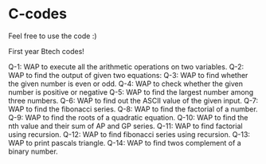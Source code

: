 # C-codes

Feel free to use the code :)

First year Btech codes!

Q-1: WAP to execute all the arithmetic operations on two variables.
Q-2: WAP to find the output of given two equations:
Q-3: WAP to find whether the given number is even or odd.
Q-4: WAP to check whether the given number is positive or negative
Q-5: WAP to find the largest number among three numbers.
Q-6: WAP to find out the ASCII value of the given input.
Q-7: WAP to find the fibonacci series.
Q-8: WAP to find the factorial of a number. 
Q-9: WAP to find the roots of a quadratic equation.
Q-10: WAP to find the nth value and their sum of AP and GP series.
Q-11: WAP to find factorial using recursion.
Q-12: WAP to find fibonacci series using recursion.
Q-13: WAP to print pascals triangle.
Q-14: WAP to find twos complement of a binary number.
